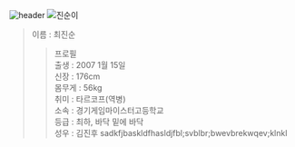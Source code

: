 ![header](https://capsule-render.vercel.app/api?type=Waving&color=CC3D3D&height=200&section=header&text=4기생위키&fontSize=50&animation=fadeIn&fontColor=DDDDDD)
![진순이](https://search.pstatic.net/common/?src=http%3A%2F%2Fblogfiles.naver.net%2FMjAyMTA0MDlfMjkz%2FMDAxNjE3OTI5ODU4MTYx.LVWnbwICKWBlm1yZd3ENLz0L1GM32yV5isl1Ej3Eb9Mg.5PewcZHd6NxBPHLPviq-NiKdv8h7tRIkLotBqigXRlYg.JPEG.chr0395%2FKakaoTalk_20210409_095522574.jpg&type=sc960_832)  
> 이름 : 최진순
>> 프로필
</br>출생 : 2007 1월 15일  
신장 : 176cm   
몸무게 : 56kg  
취미 : 타르코프(역병)  
소속 : 경기게임마이스터고등학교  
등급 : 최하, 바닥 밑에 바닥  
성우 : 김진후
sadkfjbaskldfhasldjfbl;svblbr;bwevbrekwqev;klnkl